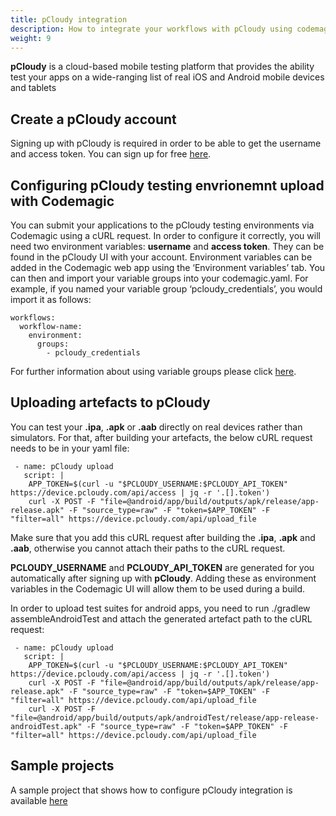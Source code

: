 ```yaml
---
title: pCloudy integration
description: How to integrate your workflows with pCloudy using codemagic.yaml
weight: 9
---
```


**pCloudy** is a cloud-based mobile testing platform that provides the ability test your apps on a wide-ranging list of real iOS and Android mobile devices and tablets


## Create a pCloudy account

Signing up with pCloudy is required in order to be able to get the username and access token. You can sign up for free [here](https://www.pcloudy.com/).

## Configuring pCloudy testing envrionemnt upload with Codemagic

You can submit your applications to the pCloudy testing environments via Codemagic using a cURL request. In order to configure it correctly, you will need two environment variables: **username** and **access token**. They can be found in the pCloudy UI with your account. Environment variables can be added in the Codemagic web app using the ‘Environment variables’ tab. You can then and import your variable groups into your codemagic.yaml. For example, if you named your variable group ‘pcloudy_credentials’, you would import it as follows:

```
workflows:
  workflow-name:
    environment:
      groups:
        - pcloudy_credentials

```

For further information about using variable groups please click [here](https://docs.codemagic.io/variables/environment-variable-groups/).

## Uploading artefacts to pCloudy

You can test your **.ipa**, **.apk** or **.aab** directly on real devices rather than simulators. For that, after building your artefacts, the below cURL request needs to be in your yaml file:

```
 - name: pCloudy upload
   script: |      
    APP_TOKEN=$(curl -u "$PCLOUDY_USERNAME:$PCLOUDY_API_TOKEN" https://device.pcloudy.com/api/access | jq -r '.[].token')             
    curl -X POST -F "file=@android/app/build/outputs/apk/release/app-release.apk" -F "source_type=raw" -F "token=$APP_TOKEN" -F "filter=all" https://device.pcloudy.com/api/upload_file
```

Make sure that you add this cURL request after building the **.ipa**, **.apk** and **.aab**, otherwise you cannot attach their paths to the cURL request.
 

 **PCLOUDY_USERNAME** and **PCLOUDY_API_TOKEN** are generated for you automatically after signing up with **pCloudy**. Adding these as environment variables in the Codemagic UI will allow them to be used during a build.

In order to upload test suites for android apps, you need to run ./gradlew assembleAndroidTest and attach the generated artefact path to the cURL request:

```
 - name: pCloudy upload
   script: |      
    APP_TOKEN=$(curl -u "$PCLOUDY_USERNAME:$PCLOUDY_API_TOKEN" https://device.pcloudy.com/api/access | jq -r '.[].token')             
    curl -X POST -F "file=@android/app/build/outputs/apk/release/app-release.apk" -F "source_type=raw" -F "token=$APP_TOKEN" -F "filter=all" https://device.pcloudy.com/api/upload_file
    curl -X POST -F "file=@android/app/build/outputs/apk/androidTest/release/app-release-androidTest.apk" -F "source_type=raw" -F "token=$APP_TOKEN" -F "filter=all" https://device.pcloudy.com/api/upload_file
```

## Sample projects

A sample project that shows how to configure pCloudy integration is available [here]()
